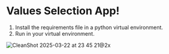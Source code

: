 # Values Selection App!

1. Install the requirements file in a python virtual environment.
2. Run <streamlit run app.py> in your virtual environment. 



![CleanShot 2025-03-22 at 23 45 21@2x](https://github.com/user-attachments/assets/3dbd6538-0c7d-46ba-ade3-6055cf4594a2)
